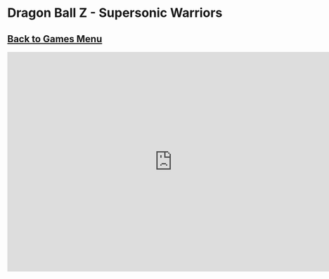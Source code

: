 # Dragon Ball Z - Supersonic Warriors
## [Back to Games Menu](https://simatalk.github.io/games)

<iframe src="https://jsemu2.github.io/gba/launcher.html#dbz_supersonic" style="width:750px;height:500px;border:0"></iframe>

